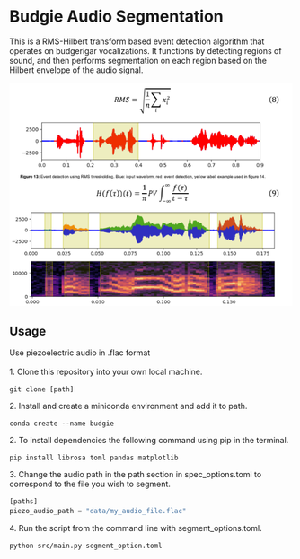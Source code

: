 <h1>Budgie Audio Segmentation</h1>
This is a RMS-Hilbert transform based event detection algorithm that operates on budgerigar vocalizations. It functions by detecting regions of sound, and then performs segmentation on each region based on the Hilbert envelope of the audio signal.

<img src="figure.png"><img>

<h2>Usage</h2>
Use piezoelectric audio in .flac format</br></br>

<div>
1. Clone this repository into your own local machine.

```git
git clone [path]
```
</div>
<div>
2. Install and create a miniconda environment and add it to path.</br> 

```console
conda create --name budgie 
```

</div>

<div>
2. To install dependencies the following command using pip in the terminal.

```console
pip install librosa toml pandas matplotlib
 ```
</div>

<div>
3. Change the audio path in the path section in spec_options.toml to correspond to the file you wish to segment.

```python
[paths]
piezo_audio_path = "data/my_audio_file.flac"
```
</div>

<div>
4. Run the script from the command line with segment_options.toml.

```console
python src/main.py segment_option.toml
```
</div>



